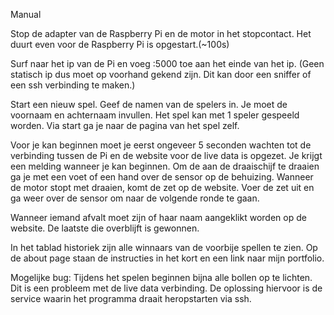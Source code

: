 Manual

Stop de adapter van de Raspberry Pi en de motor in het stopcontact.
Het duurt even voor de Raspberry Pi is opgestart.(~100s)

Surf naar het ip van de Pi en voeg :5000 toe aan het einde van het ip. (Geen statisch ip dus moet op voorhand gekend zijn. Dit kan door een sniffer of een ssh verbinding te maken.)

Start een nieuw spel.
Geef de namen van de spelers in. Je moet de voornaam en achternaam invullen. Het spel kan met 1 speler gespeeld worden.
Via start ga je naar de pagina van het spel zelf.

Voor je kan beginnen moet je eerst ongeveer 5 seconden wachten tot de verbinding tussen de Pi en de website voor de live data is opgezet.
Je krijgt een melding wanneer je kan beginnen.
Om de aan de draaischijf te draaien ga je met een voet of een hand over de sensor op de behuizing.
Wanneer de motor stopt met draaien, komt de zet op de website.
Voer de zet uit en ga weer over de sensor om naar de volgende ronde te gaan.

Wanneer iemand afvalt moet zijn of haar naam aangeklikt worden op de website.
De laatste die overblijft is gewonnen.

In het tablad historiek zijn alle winnaars van de voorbije spellen te zien.
Op de about page staan de instructies in het kort en een link naar mijn portfolio.

Mogelijke bug: Tijdens het spelen beginnen bijna alle bollen op te lichten. Dit is een probleem met de live data verbinding. De oplossing hiervoor is de service waarin het programma draait heropstarten via ssh.
